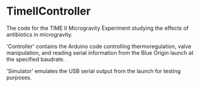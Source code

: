 # TimeIIController

The code for the TIME II Microgravity Experiment studying the effects of antibiotics in microgravity.

'Controller' contains the Arduino code controlling thermoregulation, valve manipulation, and reading serial information from the Blue Origin launch at the specified baudrate.

'Simulator' emulates the USB serial output from the launch for testing purposes.
